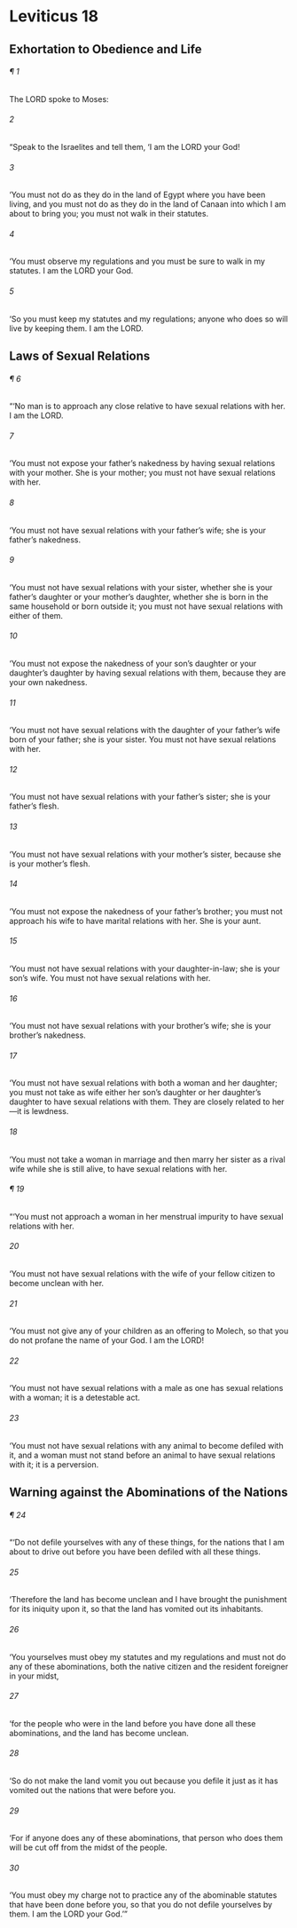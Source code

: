 # Leviticus 18
## Exhortation to Obedience and Life
###### ¶ 1
The LORD spoke to Moses:
###### 2
“Speak to the Israelites and tell them, ‘I am the LORD your God!
###### 3
‘You must not do as they do in the land of Egypt where you have been living, and you must not do as they do in the land of Canaan into which I am about to bring you; you must not walk in their statutes.
###### 4
‘You must observe my regulations and you must be sure to walk in my statutes. I am the LORD your God.
###### 5
‘So you must keep my statutes and my regulations; anyone who does so will live by keeping them. I am the LORD.
## Laws of Sexual Relations
###### ¶ 6
“‘No man is to approach any close relative to have sexual relations with her. I am the LORD.
###### 7
‘You must not expose your father’s nakedness by having sexual relations with your mother. She is your mother; you must not have sexual relations with her.
###### 8
‘You must not have sexual relations with your father’s wife; she is your father’s nakedness.
###### 9
‘You must not have sexual relations with your sister, whether she is your father’s daughter or your mother’s daughter, whether she is born in the same household or born outside it; you must not have sexual relations with either of them.
###### 10
‘You must not expose the nakedness of your son’s daughter or your daughter’s daughter by having sexual relations with them, because they are your own nakedness.
###### 11
‘You must not have sexual relations with the daughter of your father’s wife born of your father; she is your sister. You must not have sexual relations with her.
###### 12
‘You must not have sexual relations with your father’s sister; she is your father’s flesh.
###### 13
‘You must not have sexual relations with your mother’s sister, because she is your mother’s flesh.
###### 14
‘You must not expose the nakedness of your father’s brother; you must not approach his wife to have marital relations with her. She is your aunt.
###### 15
‘You must not have sexual relations with your daughter-in-law; she is your son’s wife. You must not have sexual relations with her.
###### 16
‘You must not have sexual relations with your brother’s wife; she is your brother’s nakedness.
###### 17
‘You must not have sexual relations with both a woman and her daughter; you must not take as wife either her son’s daughter or her daughter’s daughter to have sexual relations with them. They are closely related to her—it is lewdness.
###### 18
‘You must not take a woman in marriage and then marry her sister as a rival wife while she is still alive, to have sexual relations with her.
###### ¶ 19
“‘You must not approach a woman in her menstrual impurity to have sexual relations with her.
###### 20
‘You must not have sexual relations with the wife of your fellow citizen to become unclean with her.
###### 21
‘You must not give any of your children as an offering to Molech, so that you do not profane the name of your God. I am the LORD!
###### 22
‘You must not have sexual relations with a male as one has sexual relations with a woman; it is a detestable act.
###### 23
‘You must not have sexual relations with any animal to become defiled with it, and a woman must not stand before an animal to have sexual relations with it; it is a perversion.
## Warning against the Abominations of the Nations
###### ¶ 24
“‘Do not defile yourselves with any of these things, for the nations that I am about to drive out before you have been defiled with all these things.
###### 25
‘Therefore the land has become unclean and I have brought the punishment for its iniquity upon it, so that the land has vomited out its inhabitants.
###### 26
‘You yourselves must obey my statutes and my regulations and must not do any of these abominations, both the native citizen and the resident foreigner in your midst,
###### 27
‘for the people who were in the land before you have done all these abominations, and the land has become unclean.
###### 28
‘So do not make the land vomit you out because you defile it just as it has vomited out the nations that were before you.
###### 29
‘For if anyone does any of these abominations, that person who does them will be cut off from the midst of the people.
###### 30
‘You must obey my charge not to practice any of the abominable statutes that have been done before you, so that you do not defile yourselves by them. I am the LORD your God.’”
